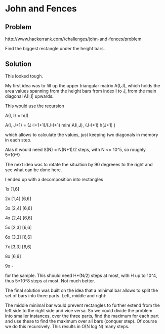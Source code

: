 # John and Fences

## Problem
http://www.hackerrank.com//challenges/john-and-fences/problem

Find the biggest rectangle under the height bars.

## Solution

This looked tough. 

My first idea was to fill up the upper triangular matrix A(I,J), which holds 
the area values spanning from the height bars from index I to J, from the 
main diagonal A[I,I] upwards.

This would use the recursion

  A(I, I) = h(I)

  A(I, J+1) = (J-I+1+1)/(J-I+1) min( A(I,J), (J-I+1) h(J+1) )
  
which allows to calculate the values, just keeping two diagonals in memory
in each step.

Alas it would need S(N) = N(N+1)/2 steps, with N <= 10^5, so roughly 5*10^9

The next idea was to rotate the situation by 90 degreees to the right
and see what can be done here.

I ended up with a decomposition into rectangles

1x [1,6]

2x [1,4] [6,6]

3x [2,4] [6,6]

4x [2,4] [6,6]

5x [2,3] [6,6]

6x [3,3] [6,6]

7x [3,3] [6,6]

8x [6,6]

9x -

for the sample. This should need H*(N/2) steps at most, with H up to 10^4, 
thus 5*10^8 steps at most. Not much better.

The final solution was built on the idea that a minimal bar allows to split
the set of bars into three parts. Left, middle and right:

The middle minimal bar would prevent rectangles to further extend from the 
left side to the right side and vice versa. So we could divide the problem
into smaller instances, over the three parts, find the maximum for each part 
and use these to find the maximum over all bars (conquer step).
Of course we do this recursively. This results in O(N log N) many steps.


